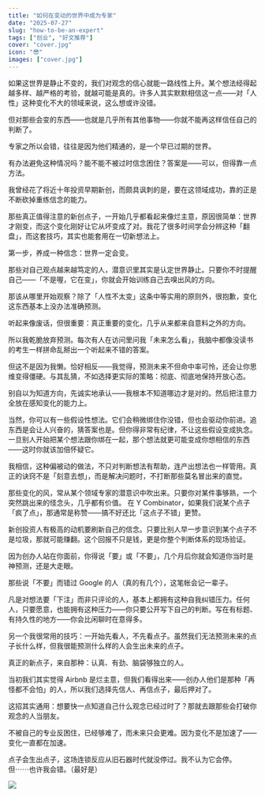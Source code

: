 ```yaml
---
title: "如何在变动的世界中成为专家"
date: "2025-07-27"
slug: "how-to-be-an-expert"
tags: ["创业", "好文推荐"]
cover: "cover.jpg"
icon: "😎"
images: ["cover.jpg"]
---
```

如果这世界是静止不变的，我们对观念的信心就能一路线性上升。某个想法经得起越多样、越严格的考验，就越可能是真的。许多人其实默默相信这一点——对「人性」这种变化不大的领域来说，这么想或许没错。



但对那些会变的东西——也就是几乎所有其他事物——你就不能再这样信任自己的判断了。



专家之所以会错，往往是因为他们精通的，是一个早已过期的世界。



有办法避免这种情况吗？能不能不被过时信念困住？答案是——可以，但得靠一点方法。



我曾经花了将近十年投资早期新创，而颇具讽刺的是，要在这领域成功，靠的正是不断砍掉重练信念的能力。



那些真正值得注意的新创点子，一开始几乎都看起来像烂主意，原因很简单：世界才刚变，而这个变化刚好让它从坏变成了对。我花了很多时间学会分辨这种「翻盘」，而这套技巧，其实也能套用在一切新想法上。



第一步，养成一种信念：世界一定会变。



那些对自己观点越来越笃定的人，潜意识里其实是认定世界静止。只要你不时提醒自己——「不是喔，它在变」，你就会开始训练自己去嗅出风的方向。



那该从哪里开始观察？除了「人性不太变」这条中等实用的原则外，很抱歉，变化这东西基本上没办法准确预测。



听起来像废话，但很重要：真正重要的变化，几乎从来都来自意料之外的方向。



所以我乾脆放弃预测。每次有人在访问里问我「未来怎么看」，我脑中都像没读书的考生一样拼命乱掰出一个听起来不错的答案。



但这不是因为我懒。恰好相反——我觉得，预测未来不但命中率可怜，还会让你思维变得僵硬。与其乱猜，不如选择更实际的策略：彻底、彻底地保持开放心态。



别自以为知道方向，先诚实地承认——我根本不知道哪边才是对的。然后把注意力全放在感知变化的能力上。



当然，你可以有一些假设性想法。它们会稍微绑住你没错，但也会驱动你前进。追东西是会让人兴奋的，猜答案也是。但你得非常有纪律，不让这些假设变成执念。
一旦别人开始把某个想法跟你绑在一起，那个想法就更可能变成你想相信的东西——这时你就该加倍怀疑它。



我相信，这种偏被动的做法，不只对判断想法有帮助，连产出想法也一样管用。真正的诀窍不是「刻意去想」，而是解决问题时，不打断那些莫名冒出来的直觉。



那些变化的风，常从某个领域专家的潜意识中吹出来。只要你对某件事够熟，一个突然跳出来的怪念头，几乎都有价值。
在 Y Combinator，如果我们说某个点子「疯了点」，那通常是称赞——搞不好还比「这点子不错」更赞。



新创投资人有极高的动机要刷新自己的信念。只要比别人早一步意识到某个点子不是垃圾，那就可能赚翻。这个回报不只是钱，更是你整个判断体系的现场验证。



因为创办人站在你面前，你得说「要」或「不要」，几个月后你就会知道你当时是神预测，还是大走眼。



那些说「不要」而错过 Google 的人（真的有几个），这笔帐会记一辈子。



凡是对想法要「下注」而非只评论的人，基本上都拥有这种自我纠错压力。任何人，只要愿意，也能拥有这种压力——你只要公开写下自己的判断。写在有标题、有持久性的地方——你会比闲聊时在意得多。



另一个我很常用的技巧：一开始先看人，不先看点子。虽然我们无法预测未来的点子长什么样，但我很能预测什么样的人会生出未来的点子。



真正的新点子，来自那种：认真、有劲、脑袋够独立的人。



当初我们其实觉得 Airbnb 是烂主意，但我们看得出来——创办人他们是那种「再怪都不会怕」的人，所以我们选择先信人、再信点子，最后押对了。



这招其实通用：想要快一点知道自己什么观念已经过时了？那就去跟那些会打破你观念的人当朋友。



不被自己的专业反困住，已经够难了，而未来只会更难。因为变化不是加速了——变化一直都在加速。



点子会生出点子，这场连锁反应从旧石器时代就没停过。我不认为它会停。
但⋯⋯也许我会错。（最好是）




![](https://prod-files-secure.s3.us-west-2.amazonaws.com/112d0858-5090-4d34-a606-b75eb8d65fd2/46476355-9cf3-4e99-9b7a-3531bc426380/1000202064.png?X-Amz-Algorithm=AWS4-HMAC-SHA256&X-Amz-Content-Sha256=UNSIGNED-PAYLOAD&X-Amz-Credential=ASIAZI2LB466YNR7HPMJ%2F20250911%2Fus-west-2%2Fs3%2Faws4_request&X-Amz-Date=20250911T130451Z&X-Amz-Expires=3600&X-Amz-Security-Token=IQoJb3JpZ2luX2VjEJz%2F%2F%2F%2F%2F%2F%2F%2F%2F%2FwEaCXVzLXdlc3QtMiJHMEUCIQDJvPOaxD1r6n%2FSVqfADmoJHHtjoVK11jjHf7BNJPEVWgIgS2NyZItpXrYnTUrfAxJ%2FXEUHLXjUBSYAA5Vr4fo0n4Yq%2FwMIFRAAGgw2Mzc0MjMxODM4MDUiDBHE4k2SSplNhvYp4CrcAx4UXegRESxHjdMJ0vOAHLy3HZWForxsl3JIGUwYgZy16X4g8KbGIQBD82mAmnlf%2By0iT04ydEf0H01QIeT1YEQ9Y2VavtU8r8xoc5VUJZKPr%2FAL21ORJ79W5RQXt%2FclPMzcZ5CBjOzXOgpVGnTFT4I%2F%2BOKE9NTlHNOT%2FJBdfil2Xm4J%2FbQvt0srAdqAGe8Sk6C8D236ujy6MRw47qKaNrCoVc693J4dAIX1csIAtqW5scdeGOSBus3zJH1rfM2XGZRqMrHc8x86nOo9LPn1V52tsB99Vub9wFrwRY41WLbFxdsVuJf65u4LEosT97YnBku86UsbIJSBQHULRL8OLrK6wGMfufKcrnXURlgN4SSyEiIgeVUT%2BVPFrwnT296hY6RbO2Dw%2Fqsts3HFXunLDSYf4ISZhXC1f1y%2B1ump2jymbCYYp6wHBiPGXaV5bxlvc6VWLQGAOf7qPYy6j6pAwsdWOBBzjZiZMHSvI6sA7ECzYlBzHcxuixeGakRC3GpDtfBbSx5qMS3nuAZ5a0h%2Bbg7AAbZ7rdfGD4Tx8ljEdbndjr35JjBIChW6cBl454%2BfosKt4dWlee4WpniWCq9E5re21j1HTLXtMISfbg87JRSzgARGLSeIkEfMG1VVMKn5isYGOqUB1p7kQm6J7dGUtOwYHLt19S%2FEsFsogwMwNjOwMnEydLoyCYIUz29rirClgrD0VO%2FG9Xl9kzDvL1Qg9Icrn5sn55nWtjdjQxgTRNLGOLobYGHXqx3ba4g%2Fo4MpPBPefkmWZBvbXIkDaG26qfcOPr2VVjgKZssD3Fe%2Bbm5ebKy%2BF5pCn4%2BsBOyduI6Ews%2BKfPVr43lykph6V7UpNMNIsn4%2FyR6f4p4o&X-Amz-Signature=fdfdf3d9f10baacfcf30d1029e992a47bd4fe15f2c96a65694fe37686ece8d65&X-Amz-SignedHeaders=host&x-amz-checksum-mode=ENABLED&x-id=GetObject)

